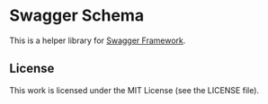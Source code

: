 # Swagger Schema

This is a helper library for [Swagger Framework][framework].

## License

This work is licensed under the MIT License (see the LICENSE file).

[framework]: https://github.com/silas/swagger-framework
